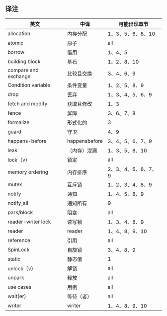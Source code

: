 ## 译注

| 英文                 | 中译          | 可能出现章节        |
| -------------------- | ------------- | ------------------- |
| allocation           | 内存分配      | 1、3、5、6、8、10   |
| atomic               | 原子          | all                 |
| borrow               | 借用          | 1、4、5             |
| building block       | 基石          | 1、2、8、10         |
| compare and exchange | 比较且交换    | 3、4、6、9          |
| Condition variable   | 条件变量      | 1、2、5、8、9       |
| drop                 | 丢弃          | 1、3、4、5、6、9    |
| fetch and modify     | 获取且修改    | 1、3                |
| fence                | 屏障          | 3、6、7、8          |
| formalize            | 形式化的      | 3                   |
| guard                | 守卫          | 4、9                |
| happens-before       | happensbefore | 3、4、5、6、7、9    |
| leak                 | （内存）泄漏  | 1、3、5、8、10      |
| lock（v）            | 锁定          | all                 |
| memory ordering      | 内存排序      | 2、3、4、5、6、7、9 |
| mutex                | 互斥锁        | 1、2、3、4、8、9    |
| notify               | 通知          | 1、4、5、8、9       |
| notify_all           | 通知所有      | 9                   |
| park/block           | 阻塞          | all                 |
| reader-writer lock   | 读写锁        | 1、3、4、8、9       |
| reader               | reader        | 1、4、8、9、10      |
| reference            | 引用          | all                 |
| SpinLock             | 自旋锁        | 3、4、8、9          |
| static               | 静态值        | 1                   |
| unlock（v）          | 解锁          | all                 |
| unpark               | 释放          | all                 |
| use cases            | 用例          | all                 |
| wait(er)             | 等待（者）    | all                 |
| writer               | writer        | 1、4、8、9、10      |
